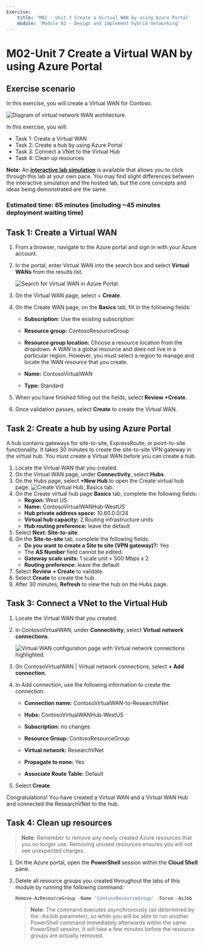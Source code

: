 ```yaml
---
Exercise:
    title: 'M02 - Unit 7 Create a Virtual WAN by using Azure Portal'
    module: 'Module 02 - Design and implement hybrid networking'
---
```


# M02-Unit 7 Create a Virtual WAN by using Azure Portal

## Exercise scenario

In this exercise, you will create a Virtual WAN for Contoso.

![Diagram of virtual network WAN architecture.](../media/7-exercise-create-virtual-wan-by-using-azure-portal.png)

In this exercise, you will:

+ Task 1: Create a Virtual WAN
+ Task 2: Create a hub by using Azure Portal
+ Task 3: Connect a VNet to the Virtual Hub
+ Task 4: Clean up resources

**Note:** An **[interactive lab simulation](https://mslabs.cloudguides.com/guides/AZ-700%20Lab%20Simulation%20-%20Create%20a%20virtual%20WAN%20using%20the%20Azure%20portal)** is available that allows you to click through this lab at your own pace. You may find slight differences between the interactive simulation and the hosted lab, but the core concepts and ideas being demonstrated are the same.

### Estimated time: 65 minutes (including ~45 minutes deployment waiting time)

## Task 1: Create a Virtual WAN

1. From a browser, navigate to the Azure portal and sign in with your Azure account.

1. In the portal, enter Virtual WAN into the search box and select **Virtual WANs** from the results list.

   ![Search for Virtual WAN in Azure Portal.](../media/search-for-virtual-wan.png)

1. On the Virtual WAN page, select + **Create**.

1. On the Create WAN page, on the **Basics** tab, fill in the following fields:

   + **Subscription:** Use the existing subscription

   + **Resource group:** ContosoResourceGroup

   + **Resource group location:** Choose a resource location from the dropdown. A WAN is a global resource and does not live in a particular region. However, you must select a region to manage and locate the WAN resource that you create.

   + **Name:** ContosoVirtualWAN

   + **Type:** Standard

1. When you have finished filling out the fields, select **Review +Create**.

1. Once validation passes, select **Create** to create the Virtual WAN.

## Task 2: Create a hub by using Azure Portal

A hub contains gateways for site-to-site, ExpressRoute, or point-to-site functionality. It takes 30 minutes to create the site-to-site VPN gateway in the virtual hub. You must create a Virtual WAN before you can create a hub.

1. Locate the Virtual WAN that you created.
1. On the Virtual WAN page, under **Connectivity**, select **Hubs**.
1. On the Hubs page, select **+New Hub** to open the Create virtual hub page.
   ![Create Virtual Hub, Basics tab.](../media/create-vwan-hub.png)
1. On the Create virtual hub page **Basics** tab, complete the following fields:
   + **Region:** West US
   + **Name:** ContosoVirtualWANHub-WestUS
   + **Hub private address space:** 10.60.0.0/24
   + **Virtual hub capacity:** 2 Routing infrastructure units
   + **Hub routing preference:** leave the default
1. Select **Next: Site-to-site**.
1. On the **Site-to-site** tab, complete the following fields:
   + **Do you want to create a Site to site (VPN gateway)?:** Yes
   + The **AS Number** field cannot be edited.
   + **Gateway scale units:** 1 scale unit = 500 Mbps x 2
   + **Routing preference:** leave the default
1. Select **Review + Create** to validate.
1. Select **Create** to create the hub.
1. After 30 minutes, **Refresh** to view the hub on the Hubs page.

## Task 3: Connect a VNet to the Virtual Hub

1. Locate the Virtual WAN that you created.

1. In ContosoVirtualWAN, under **Connectivity**, select **Virtual network connections**.

   ![Virtual WAN configuration page with Virtual network connections highlighted.](../media/connect-vnet-to-virtual-hub.png)

1. On ContosoVirtualWAN &#124; Virtual network connections, select **+ Add connection**.

1. In Add connection, use the following information to create the connection.

   + **Connection name:** ContosoVirtualWAN-to-ResearchVNet

   + **Hubs:** ContosoVirtualWANHub-WestUS

   + **Subscription:** no changes

   + **Resource Group:** ContosoResourceGroup

   + **Virtual network:** ResearchVNet

   + **Propagate to none:** Yes

   + **Associate Route Table:** Default

1. Select **Create**.

Congratulations! You have created a Virtual WAN and a Virtual WAN Hub and connected the ResearchVNet to the hub.

## Task 4: Clean up resources

   > **Note**: Remember to remove any newly created Azure resources that you no longer use. Removing unused resources ensures you will not see unexpected charges.

1. On the Azure portal, open the **PowerShell** session within the **Cloud Shell** pane.

1. Delete all resource groups you created throughout the labs of this module by running the following command:

   ```powershell
   Remove-AzResourceGroup -Name 'ContosoResourceGroup' -Force -AsJob
   ```

   > **Note**: The command executes asynchronously (as determined by the -AsJob parameter), so while you will be able to run another PowerShell command immediately afterwards within the same PowerShell session, it will take a few minutes before the resource groups are actually removed.
